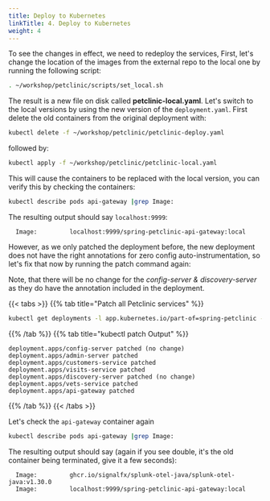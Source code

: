 ```yaml
---
title: Deploy to Kubernetes
linkTitle: 4. Deploy to Kubernetes
weight: 4
---
```


To see the changes in effect, we need to redeploy the services, First, let's change the location of the images from the external repo to the local one by running the following script:

```bash
. ~/workshop/petclinic/scripts/set_local.sh
```

The result is a new file on disk called **petclinic-local.yaml**. Let's switch to the local versions by using the new version of the `deployment.yaml`. First delete the old containers from the original deployment with:

```bash
kubectl delete -f ~/workshop/petclinic/petclinic-deploy.yaml
```

followed by:

```bash
kubectl apply -f ~/workshop/petclinic/petclinic-local.yaml
```

This will cause the containers to be replaced with the local version, you can verify this by checking the containers:

```bash
kubectl describe pods api-gateway |grep Image:
```

The resulting output should say `localhost:9999`:

```text
  Image:         localhost:9999/spring-petclinic-api-gateway:local
```

However, as we only patched the deployment before, the new deployment does not have the right annotations for zero config auto-instrumentation, so let's fix that now by running the patch command again:

Note, that there will be no change for the *config-server & discovery-server* as they do have the annotation included in the deployment.

{{< tabs >}}
{{% tab title="Patch all Petclinic services" %}}

```bash
kubectl get deployments -l app.kubernetes.io/part-of=spring-petclinic -o name | xargs -I % kubectl patch % -p "{\"spec\": {\"template\":{\"metadata\":{\"annotations\":{\"instrumentation.opentelemetry.io/inject-java\":\"default/splunk-otel-collector\"}}}}}"
```

{{% /tab %}}
{{% tab title="kubectl patch Output" %}}

```text
deployment.apps/config-server patched (no change)
deployment.apps/admin-server patched
deployment.apps/customers-service patched
deployment.apps/visits-service patched
deployment.apps/discovery-server patched (no change)
deployment.apps/vets-service patched
deployment.apps/api-gateway patched
```

{{% /tab %}}
{{< /tabs >}}

Let's check the `api-gateway` container again

```bash
kubectl describe pods api-gateway |grep Image:
```

The resulting output should say (again if you see double, it's the old container being terminated, give it a few seconds):

```text
  Image:         ghcr.io/signalfx/splunk-otel-java/splunk-otel-java:v1.30.0
  Image:         localhost:9999/spring-petclinic-api-gateway:local
```
